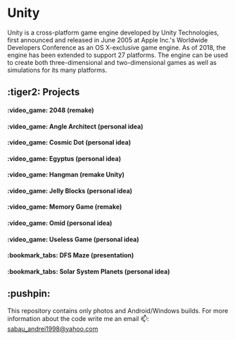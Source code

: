 # Unity

Unity is a cross-platform game engine developed by Unity Technologies, first announced and released in June 2005 at Apple Inc.'s Worldwide Developers Conference as an OS X-exclusive game engine.
As of 2018, the engine has been extended to support 27 platforms. The engine can be used to create both three-dimensional and two-dimensional games as well as simulations for its many platforms. 



<h2>:tiger2: Projects</h2>

<h4>:video_game:	2048 (remake)</h4>
<h4>:video_game:	Angle Architect (personal idea)</h4>
<h4>:video_game:	Cosmic Dot (personal idea)</h4>
<h4>:video_game:	Egyptus (personal idea)</h4>
<h4>:video_game:	Hangman (remake Unity)</h4>
<h4>:video_game:	Jelly Blocks (personal idea)</h4>
<h4>:video_game:	Memory Game (remake)</h4>
<h4>:video_game:	Omid (personal idea)</h4>
<h4>:video_game:	Useless Game (personal idea)</h4>
<h4>:bookmark_tabs: DFS Maze (presentation)</h4>
<h4>:bookmark_tabs:	Solar System Planets (personal idea)</h4>



<h2>:pushpin:</h2>


This repository contains only photos and Android/Windows builds. For more information about the code write me an email
:mailbox:: sabau_andrei1998@yahoo.com
